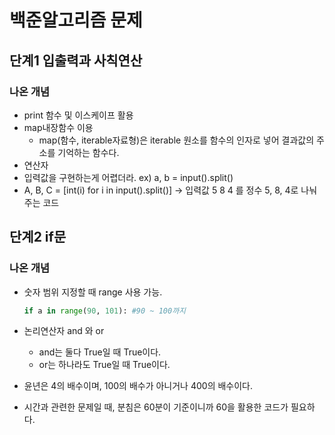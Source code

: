 
# 백준알고리즘 문제

## 단계1 입출력과 사칙연산

### 나온 개념 
* print 함수 및 이스케이프 활용
* map내장함수 이용 
	* map(함수, iterable자료형)은 iterable 원소를 함수의 인자로 넣어 결과값의 주소를 기억하는 함수다. 
* 연산자 
* 입력값을 구현하는게 어렵더라. ex) a, b = input().split()
* A, B, C  = [int(i) for i in input().split()] -> 입력값 5 8 4 를 정수 5, 8, 4로 나눠주는 코드

## 단계2 if문 

### 나온 개념
* 숫자 범위 지정할 때 range 사용 가능. 
	```python
	if a in range(90, 101): #90 ~ 100까지

	```
* 논리연산자 and 와 or 
	* and는 둘다 True일 때 True이다.
	* or는 하나라도 True일 때 True이다.

* 윤년은 4의 배수이며, 100의 배수가 아니거나 400의 배수이다. 

* 시간과 관련한 문제일 때, 분침은 60분이 기준이니까 60을 활용한 코드가 필요하다.